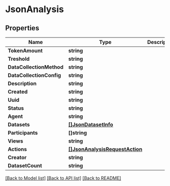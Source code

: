 # JsonAnalysis

## Properties

Name | Type | Description | Notes
------------ | ------------- | ------------- | -------------
**TokenAmount** | **string** |  | [optional] 
**Treshold** | **string** |  | [optional] 
**DataCollectionMethod** | **string** |  | [optional] 
**DataCollectionConfig** | **string** |  | [optional] 
**Description** | **string** |  | [optional] 
**Created** | **string** |  | [optional] 
**Uuid** | **string** |  | [optional] 
**Status** | **string** |  | [optional] 
**Agent** | **string** |  | [optional] 
**Datasets** | [**[]JsonDatasetInfo**](json_DatasetInfo.md) |  | [optional] 
**Participants** | **[]string** |  | [optional] 
**Views** | **string** |  | [optional] 
**Actions** | [**[]JsonAnalysisRequestAction**](json_AnalysisRequestAction.md) |  | [optional] 
**Creator** | **string** |  | [optional] 
**DatasetCount** | **string** |  | [optional] 

[[Back to Model list]](../README.md#documentation-for-models) [[Back to API list]](../README.md#documentation-for-api-endpoints) [[Back to README]](../README.md)


